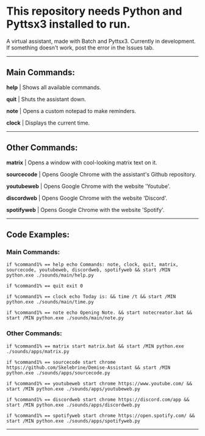 # This repository needs Python and Pyttsx3 installed to run.
A virtual assistant, made with Batch and Pyttsx3.
Currently in development. If something doesn't work, post the error in the Issues tab.
___
## Main Commands:
**help** | Shows all available commands.

**quit** | Shuts the assistant down.

**note** | Opens a custom notepad to make reminders.

**clock** | Displays the current time.
___
## Other Commands:
**matrix** | Opens a window with cool-looking matrix text on it.

**sourcecode** | Opens Google Chrome with the assistant's Github repository.

**youtubeweb** | Opens Google Chrome with the website 'Youtube'.

**discordweb** | Opens Google Chrome with the website 'Discord'.

**spotifyweb** | Opens Google Chrome with the website 'Spotify'.
___
## Code Examples:
### Main Commands:
```batch
if %command1% == help echo Commands: note, clock, quit, matrix, sourcecode, youtubeweb, discordweb, spotifyweb && start /MIN python.exe ./sounds/main/help.py

if %command1% == quit exit 0

if %command1% == clock echo Today is: && time /t && start /MIN python.exe ./sounds/main/time.py

if %command1% == note echo Opening Note. && start notecreator.bat && start /MIN python.exe ./sounds/main/note.py
```
### Other Commands:
```batch
if %command1% == matrix start matrix.bat && start /MIN python.exe ./sounds/apps/matrix.py

if %command1% == sourcecode start chrome https://github.com/Skelebrine/Demise-Assistant && start /MIN python.exe ./sounds/apps/sourcecode.py

if %command1% == youtubeweb start chrome https://www.youtube.com/ && start /MIN python.exe ./sounds/apps/youtubeweb.py

if %command1% == discordweb start chrome https://discord.com/app && start /MIN python.exe ./sounds/apps/discordweb.py

if %command1% == spotifyweb start chrome https://open.spotify.com/ && start /MIN python.exe ./sounds/apps/spotifyweb.py
```
___